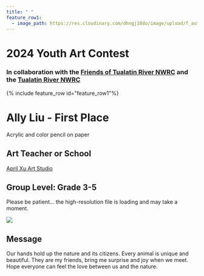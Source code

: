 ```yaml
---
title: " "
feature_row1:
  - image_path: https://res.cloudinary.com/dhngj18do/image/upload/f_auto,q_auto/v1/images/artcontest/ribbon_1
---
```


# 2024 Youth Art Contest

### In collaboration with the [Friends of Tualatin River NWRC](https://fotr.wildapricot.org/) and the [Tualatin River NWRC](https://www.fws.gov/refuge/Tualatin_River/)

{% include feature_row id="feature_row1"%}

# Ally Liu - First Place  
Acrylic and color pencil on paper  

## Art Teacher or School  
[April Xu Art Studio](https://www.xuluart.org/)  

## Group Level: Grade 3-5  
Please be patient... the high-resolution file is loading and may take a moment.  

![](https://res.cloudinary.com/dhngj18do/image/upload/f_auto,q_auto/v1/images/artcontest/2024_grp3_1st_large)

## Message

Our hands hold up the nature and its citizens. Every animal is unique and beautiful. They are my friends, bring me surprise and joy when we meet. Hope everyone can feel the love between us and the nature.
